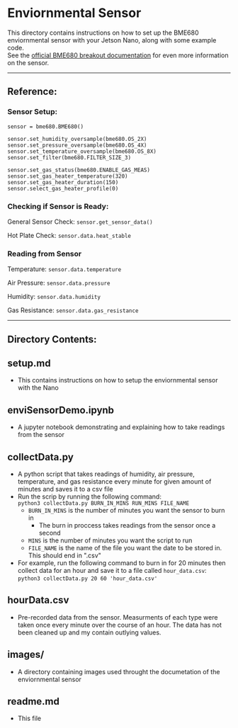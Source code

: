 <h1>Enviornmental Sensor</h1>

This directory contains instructions on how to set up the BME680 enviornmental sensor with your Jetson Nano, along with some example code.  
See the <a href='https://learn.pimoroni.com/tutorial/sandyj/getting-started-with-bme680-breakout'>official BME680 breakout documentation</a> 
for even more information on the sensor.

---

<h2>Reference:</h2>

<h3>Sensor Setup:</h3>

```
sensor = bme680.BME680()

sensor.set_humidity_oversample(bme680.OS_2X)
sensor.set_pressure_oversample(bme680.OS_4X)
sensor.set_temperature_oversample(bme680.OS_8X)
sensor.set_filter(bme680.FILTER_SIZE_3)

sensor.set_gas_status(bme680.ENABLE_GAS_MEAS)
sensor.set_gas_heater_temperature(320)
sensor.set_gas_heater_duration(150)
sensor.select_gas_heater_profile(0)
```

<h3>Checking if Sensor is Ready:</h3>

General Sensor Check:
`sensor.get_sensor_data()`

Hot Plate Check:
`sensor.data.heat_stable`

<h3>Reading from Sensor</h3>

Temperature:
`sensor.data.temperature`

Air Pressure:
 `sensor.data.pressure`
 
 Humidity:
 `sensor.data.humidity`
 
 Gas Resistance:
 `sensor.data.gas_resistance`
 
 ---


<h2>Directory Contents:</h2>

<h2>setup.md</h2>

* This contains instructions on how to setup the enviornmental sensor with the Nano

<h2>enviSensorDemo.ipynb</h2>

* A jupyter notebook demonstrating and explaining how to take readings from the sensor

<h2>collectData.py</h2>

* A python script that takes readings of humidity, air pressure, temperature, and gas resistance every minute for given amount of minutes and saves it to a csv file
* Run the scrip by running the following command:  
  `python3 collectData.py BURN_IN_MINS RUN_MINS FILE_NAME`  
  * `BURN_IN_MINS` is the number of minutes you want the sensor to burn in
    * The burn in proccess takes readings from the sensor once a second
  * `MINS` is the number of minutes you want the script to run
  * `FILE_NAME` is the name of the file you want the date to be stored in. This should end in ".csv"
* For example, run the following command to burn in for 20 minutes then collect data for an hour and save it to a file called `hour_data.csv`:  
    `python3 collectData.py 20 60 'hour_data.csv'`

<h2>hourData.csv</h2>

* Pre-recorded data from the sensor. Measurments of each type were taken once every minute over the course of an hour. The data has not been cleaned up and my contain outlying values.

<h2>images/</h2>

* A directory containing images used throught the documetation of the enviornmental sensor

<h2>readme.md</h2>

* This file
